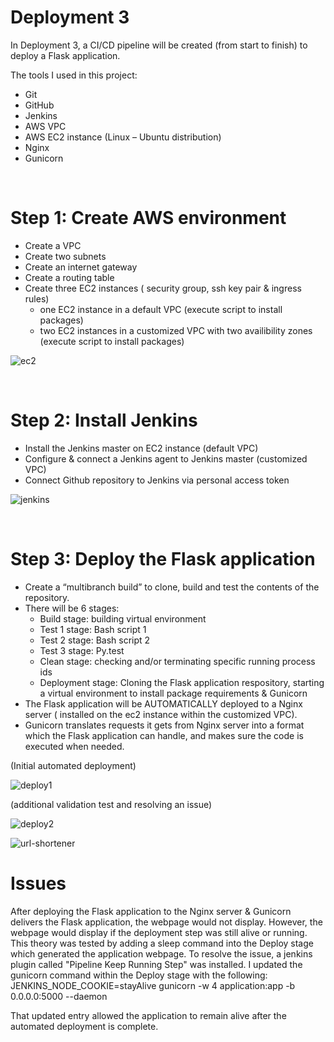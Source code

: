 # **Deployment 3**


In Deployment 3, a CI/CD pipeline will be created (from start to finish) to deploy a Flask application.

The tools I used in this project:
*  Git
*  GitHub
*  Jenkins
*  AWS VPC
*  AWS EC2 instance (Linux – Ubuntu distribution)
*  Nginx
*  Gunicorn 
<br>

# **Step 1: Create AWS environment**
* Create a VPC
* Create two subnets
* Create an internet gateway
* Create a routing table
* Create three EC2 instances ( security group, ssh key pair & ingress rules)
  - one EC2 instance in a default VPC (execute script to install packages)
  - two EC2 instances in a customized VPC with two availibility zones (execute script to install packages)

![ec2](https://user-images.githubusercontent.com/91057035/195975102-925b9d69-e3fd-48a0-bc87-c81cc80bb44b.png)

<br>

# **Step 2: Install Jenkins**
* Install the Jenkins master on EC2 instance (default VPC)
* Configure & connect a Jenkins agent to Jenkins master (customized VPC)
* Connect Github repository to Jenkins via personal access token

![jenkins](https://user-images.githubusercontent.com/91057035/195975184-b6acab01-4408-4d6f-a916-24ca40df3f86.png)

<br>

# **Step 3: Deploy the Flask application**
* Create a “multibranch build” to clone, build and test the contents of the repository.
* There will be 6 stages:
   - Build stage: building virtual environment
   - Test 1 stage: Bash script 1
   - Test 2 stage: Bash script 2
   - Test 3 stage: Py.test
   - Clean stage: checking and/or terminating specific running process ids
   - Deployment stage: Cloning the Flask application respository, starting a virtual environment to install package requirements & Gunicorn
* The Flask application will be AUTOMATICALLY deployed to a Nginx server ( installed on the ec2 instance within the customized VPC). 
* Gunicorn translates requests it gets from Nginx server into a format which the Flask application can handle, and makes sure the code is executed when needed.

(Initial automated deployment)

![deploy1](https://user-images.githubusercontent.com/91057035/195975360-c67c93dd-bdd3-410a-b0ec-7eb663e716c7.png)
<br>

(additional validation test and resolving an issue)

![deploy2](https://user-images.githubusercontent.com/91057035/195975561-5096630d-e680-4457-bb76-2a8902106f1c.png)


![url-shortener](https://user-images.githubusercontent.com/91057035/195975629-f07f773b-3de7-4746-90a7-02579dc8e750.png)

# **Issues**
After deploying the Flask application to the Nginx server & Gunicorn delivers the Flask application, the webpage would not display. 
However, the webpage would display if the deployment step was still alive or running. This theory was tested by adding a sleep command into the Deploy stage which generated the application webpage. 
To resolve the issue, a jenkins plugin called "Pipeline Keep Running Step" was installed.
I updated the gunicorn command within the Deploy stage with the following: JENKINS_NODE_COOKIE=stayAlive gunicorn -w 4 application:app -b 0.0.0.0:5000 --daemon

That updated entry allowed the application to remain alive after the automated deployment is complete.

   
